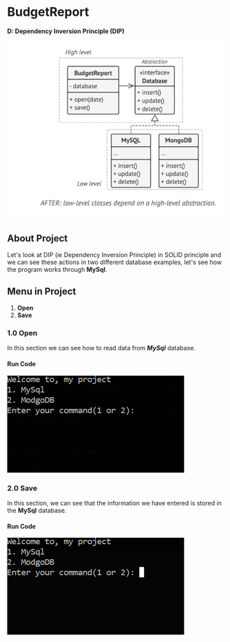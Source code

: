 # BudgetReport
**D: Dependency Inversion Principle (DIP)**

![Menu Diagram](/BudgetReport/Assets/menu-diagram.png)

## About Project
Let's look at DIP (ie Dependency Inversion Principle) in SOLID principle and we can see these actions in two different database examples, let's see how the program works through **MySql**.
<br>

## **Menu in Project**
1. **Open**
2. **Save**

### **1.0 Open**
In this section we can see how to read data from ***MySql*** database.

#### **Run Code**
![MySql Run Code](/BudgetReport/Assets/mysql-run-code.gif)

### **2.0 Save**
In this section, we can see that the information we have entered is stored in the **MySql** database.

#### **Run Code**
![MySql Run Code](/BudgetReport/Assets/mysql-run-code-save.gif)